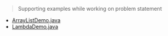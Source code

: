 > Supporting examples while working on problem statement
* [ArrayListDemo.java](ArrayListDemo.java)
* [LambdaDemo.java](LambdaDemo.java)